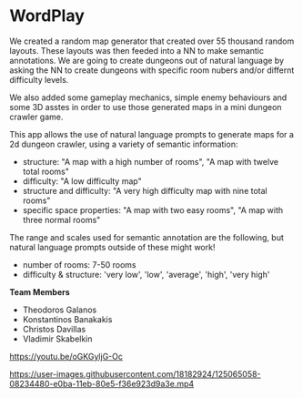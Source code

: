 # WordPlay

We created a random map generator that created over 55 thousand random layouts. These layouts was then feeded into a NN to make semantic annotations. We are going to create dungeons out of natural language by asking the NN to create dungeons with specific room nubers and/or differnt difficulty levels.

We also added some gameplay mechanics, simple enemy behaviours and some 3D asstes in order to use those generated maps in a mini dungeon crawler game.

This app allows the use of natural language prompts to generate maps for a 2d dungeon crawler, using a variety of semantic information:
- structure: "A map with a high number of rooms", "A map with twelve total rooms"
- difficulty: "A low difficulty map"
- structure and difficulty: "A very high difficulty map with nine total rooms"
- specific space properties: "A map with two easy rooms", "A map with three normal rooms"

The range and scales used for semantic annotation are the following, but natural language prompts outside of these might work!
- number of rooms: 7-50 rooms
- difficulty & structure: 'very low', 'low', 'average', 'high', 'very high'

**Team Members**
- Theodoros Galanos
- Konstantinos Banakakis
- Christos Davillas
- Vladimir Skabelkin


https://youtu.be/oGKGyljG-Oc

https://user-images.githubusercontent.com/18182924/125065058-08234480-e0ba-11eb-80e5-f36e923d9a3e.mp4

